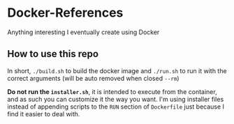 # Docker-References
Anything interesting I eventually create using Docker

## How to use this repo
In short, `./build.sh` to build the docker image and `./run.sh` to run it with the correct arguments (will be auto removed when closed `--rm`)

**Do not run the `installer.sh`**, it is intended to execute from the container, and as such you can customize it the way you want. I'm using installer files instead of appending scripts to the `RUN` section of `Dockerfile` just because I find it easier to deal with.